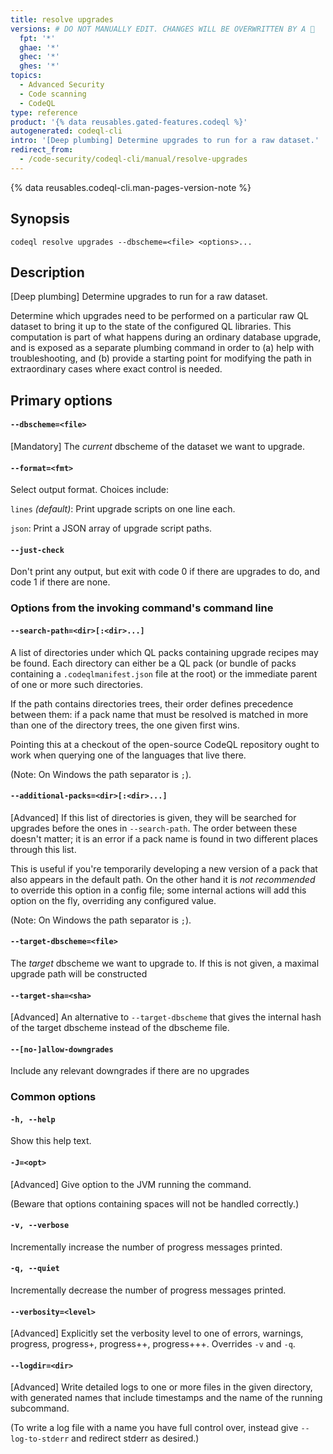 ```yaml
---
title: resolve upgrades
versions: # DO NOT MANUALLY EDIT. CHANGES WILL BE OVERWRITTEN BY A 🤖
  fpt: '*'
  ghae: '*'
  ghec: '*'
  ghes: '*'
topics:
  - Advanced Security
  - Code scanning
  - CodeQL
type: reference
product: '{% data reusables.gated-features.codeql %}'
autogenerated: codeql-cli
intro: '[Deep plumbing] Determine upgrades to run for a raw dataset.'
redirect_from:
  - /code-security/codeql-cli/manual/resolve-upgrades
---
```



<!-- Content after this section is automatically generated -->

{% data reusables.codeql-cli.man-pages-version-note %}

## Synopsis

```shell copy
codeql resolve upgrades --dbscheme=<file> <options>...
```

## Description

\[Deep plumbing] Determine upgrades to run for a raw dataset.

Determine which upgrades need to be performed on a particular raw QL
dataset to bring it up to the state of the configured QL libraries. This
computation is part of what happens during an ordinary database upgrade,
and is exposed as a separate plumbing command in order to (a) help with
troubleshooting, and (b) provide a starting point for modifying the path
in extraordinary cases where exact control is needed.

## Primary options

#### `--dbscheme=<file>` <!-- markdownlint-disable-line heading-increment -->

\[Mandatory] The _current_ dbscheme of the dataset we want to upgrade.

#### `--format=<fmt>`

Select output format. Choices include:

`lines` _(default)_: Print upgrade scripts on one line each.

`json`: Print a JSON array of upgrade script paths.

#### `--just-check`

Don't print any output, but exit with code 0 if there are upgrades to
do, and code 1 if there are none.

### Options from the invoking command's command line

#### `--search-path=<dir>[:<dir>...]`

A list of directories under which QL packs containing upgrade recipes
may be found. Each directory can either be a QL pack (or bundle of packs
containing a `.codeqlmanifest.json` file at the root) or the immediate
parent of one or more such directories.

If the path contains directories trees, their order defines precedence
between them: if a pack name that must be resolved is matched in more
than one of the directory trees, the one given first wins.

Pointing this at a checkout of the open-source CodeQL repository ought
to work when querying one of the languages that live there.

(Note: On Windows the path separator is `;`).

#### `--additional-packs=<dir>[:<dir>...]`

\[Advanced] If this list of directories is given, they will be searched
for upgrades before the ones in `--search-path`. The order between these
doesn't matter; it is an error if a pack name is found in two different
places through this list.

This is useful if you're temporarily developing a new version of a pack
that also appears in the default path. On the other hand it is _not
recommended_ to override this option in a config file; some internal
actions will add this option on the fly, overriding any configured
value.

(Note: On Windows the path separator is `;`).

#### `--target-dbscheme=<file>`

The _target_ dbscheme we want to upgrade to. If this is not given, a
maximal upgrade path will be constructed

#### `--target-sha=<sha>`

\[Advanced] An alternative to `--target-dbscheme` that gives the
internal hash of the target dbscheme instead of the dbscheme file.

#### `--[no-]allow-downgrades`

Include any relevant downgrades if there are no upgrades

### Common options

#### `-h, --help`

Show this help text.

#### `-J=<opt>`

\[Advanced] Give option to the JVM running the command.

(Beware that options containing spaces will not be handled correctly.)

#### `-v, --verbose`

Incrementally increase the number of progress messages printed.

#### `-q, --quiet`

Incrementally decrease the number of progress messages printed.

#### `--verbosity=<level>`

\[Advanced] Explicitly set the verbosity level to one of errors,
warnings, progress, progress+, progress++, progress+++. Overrides `-v`
and `-q`.

#### `--logdir=<dir>`

\[Advanced] Write detailed logs to one or more files in the given
directory, with generated names that include timestamps and the name of
the running subcommand.

(To write a log file with a name you have full control over, instead
give `--log-to-stderr` and redirect stderr as desired.)
